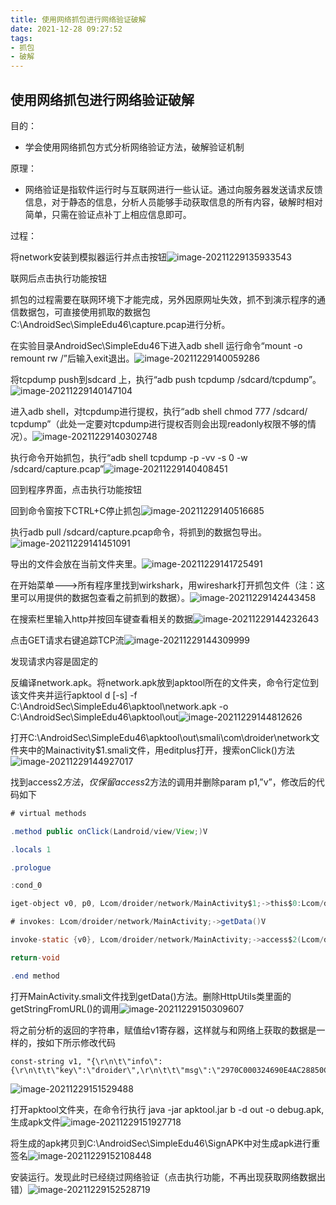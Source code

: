 ```yaml
---
title: 使用网络抓包进行网络验证破解
date: 2021-12-28 09:27:52
tags: 
- 抓包
- 破解
---
```


## 使用网络抓包进行网络验证破解

目的：
* 学会使用网络抓包方式分析网络验证方法，破解验证机制

原理：
* 网络验证是指软件运行时与互联网进行一些认证。通过向服务器发送请求反馈信息，对于静态的信息，分析人员能够手动获取信息的所有内容，破解时相对简单，只需在验证点补丁上相应信息即可。

过程：

将network安装到模拟器运行并点击按钮![image-20211229135933543](https://121.5.125.62:88/image/%E4%BD%BF%E7%94%A8%E7%BD%91%E7%BB%9C%E6%8A%93%E5%8C%85%E8%BF%9B%E8%A1%8C%E7%BD%91%E7%BB%9C%E9%AA%8C%E8%AF%81%E7%A0%B4%E8%A7%A3/image-20211229135933543.png)

联网后点击执行功能按钮

抓包的过程需要在联网环境下才能完成，另外因原网址失效，抓不到演示程序的通信数据包，可直接使用抓取的数据包C:\AndroidSec\SimpleEdu46\capture.pcap进行分析。

在实验目录AndroidSec\SimpleEdu46下进入adb shell 运行命令“mount -o remount rw /”后输入exit退出。![image-20211229140059286](https://121.5.125.62:88/image/%E4%BD%BF%E7%94%A8%E7%BD%91%E7%BB%9C%E6%8A%93%E5%8C%85%E8%BF%9B%E8%A1%8C%E7%BD%91%E7%BB%9C%E9%AA%8C%E8%AF%81%E7%A0%B4%E8%A7%A3/image-20211229140059286.png)

将tcpdump push到sdcard 上，执行“adb push tcpdump /sdcard/tcpdump”。![image-20211229140147104](https://121.5.125.62:88/image/%E4%BD%BF%E7%94%A8%E7%BD%91%E7%BB%9C%E6%8A%93%E5%8C%85%E8%BF%9B%E8%A1%8C%E7%BD%91%E7%BB%9C%E9%AA%8C%E8%AF%81%E7%A0%B4%E8%A7%A3/image-20211229140147104.png)

进入adb shell，对tcpdump进行提权，执行“adb shell chmod 777 /sdcard/ tcpdump”（此处一定要对tcpdump进行提权否则会出现readonly权限不够的情况）。![image-20211229140302748](https://121.5.125.62:88/image/%E4%BD%BF%E7%94%A8%E7%BD%91%E7%BB%9C%E6%8A%93%E5%8C%85%E8%BF%9B%E8%A1%8C%E7%BD%91%E7%BB%9C%E9%AA%8C%E8%AF%81%E7%A0%B4%E8%A7%A3/image-20211229140302748.png)

执行命令开始抓包，执行“adb shell tcpdump -p -vv -s 0 -w /sdcard/capture.pcap”![image-20211229140408451](https://121.5.125.62:88/image/%E4%BD%BF%E7%94%A8%E7%BD%91%E7%BB%9C%E6%8A%93%E5%8C%85%E8%BF%9B%E8%A1%8C%E7%BD%91%E7%BB%9C%E9%AA%8C%E8%AF%81%E7%A0%B4%E8%A7%A3/image-20211229140408451.png)

回到程序界面，点击执行功能按钮

回到命令窗按下CTRL+C停止抓包![image-20211229140516685](https://121.5.125.62:88/image/%E4%BD%BF%E7%94%A8%E7%BD%91%E7%BB%9C%E6%8A%93%E5%8C%85%E8%BF%9B%E8%A1%8C%E7%BD%91%E7%BB%9C%E9%AA%8C%E8%AF%81%E7%A0%B4%E8%A7%A3/image-20211229140516685.png)

执行adb pull /sdcard/capture.pcap命令，将抓到的数据包导出。![image-20211229141451091](https://121.5.125.62:88/image/%E4%BD%BF%E7%94%A8%E7%BD%91%E7%BB%9C%E6%8A%93%E5%8C%85%E8%BF%9B%E8%A1%8C%E7%BD%91%E7%BB%9C%E9%AA%8C%E8%AF%81%E7%A0%B4%E8%A7%A3/image-20211229141451091.png)

导出的文件会放在当前文件夹里。![image-20211229141725491](https://121.5.125.62:88/image/%E4%BD%BF%E7%94%A8%E7%BD%91%E7%BB%9C%E6%8A%93%E5%8C%85%E8%BF%9B%E8%A1%8C%E7%BD%91%E7%BB%9C%E9%AA%8C%E8%AF%81%E7%A0%B4%E8%A7%A3/image-20211229141725491.png)

在开始菜单--->所有程序里找到wirkshark，用wireshark打开抓包文件（注：这里可以用提供的数据包查看之前抓到的数据）。![image-20211229142443458](https://121.5.125.62:88/image/%E4%BD%BF%E7%94%A8%E7%BD%91%E7%BB%9C%E6%8A%93%E5%8C%85%E8%BF%9B%E8%A1%8C%E7%BD%91%E7%BB%9C%E9%AA%8C%E8%AF%81%E7%A0%B4%E8%A7%A3/image-20211229142443458.png)

在搜索栏里输入http并按回车键查看相关的数据![image-20211229144232643](https://121.5.125.62:88/image/%E4%BD%BF%E7%94%A8%E7%BD%91%E7%BB%9C%E6%8A%93%E5%8C%85%E8%BF%9B%E8%A1%8C%E7%BD%91%E7%BB%9C%E9%AA%8C%E8%AF%81%E7%A0%B4%E8%A7%A3/image-20211229144232643.png)

点击GET请求右键追踪TCP流![image-20211229144309999](https://121.5.125.62:88/image/%E4%BD%BF%E7%94%A8%E7%BD%91%E7%BB%9C%E6%8A%93%E5%8C%85%E8%BF%9B%E8%A1%8C%E7%BD%91%E7%BB%9C%E9%AA%8C%E8%AF%81%E7%A0%B4%E8%A7%A3/image-20211229144309999.png)

发现请求内容是固定的

反编译network.apk。将network.apk放到apktool所在的文件夹，命令行定位到该文件夹并运行apktool d [-s] -f C:\AndroidSec\SimpleEdu46\apktool\network.apk -o C:\AndroidSec\SimpleEdu46\apktool\out![image-20211229144812626](https://121.5.125.62:88/image/%E4%BD%BF%E7%94%A8%E7%BD%91%E7%BB%9C%E6%8A%93%E5%8C%85%E8%BF%9B%E8%A1%8C%E7%BD%91%E7%BB%9C%E9%AA%8C%E8%AF%81%E7%A0%B4%E8%A7%A3/image-20211229144812626.png)

打开C:\AndroidSec\SimpleEdu46\apktool\out\smali\com\droider\network文件夹中的Mainactivity$1.smali文件，用editplus打开，搜索onClick()方法![image-20211229144927017](https://121.5.125.62:88/image/%E4%BD%BF%E7%94%A8%E7%BD%91%E7%BB%9C%E6%8A%93%E5%8C%85%E8%BF%9B%E8%A1%8C%E7%BD%91%E7%BB%9C%E9%AA%8C%E8%AF%81%E7%A0%B4%E8%A7%A3/image-20211229144927017.png)

找到access$2方法，仅保留access$​2方法的调用并删除param p1,”v”，修改后的代码如下

```java
# virtual methods

.method public onClick(Landroid/view/View;)V

.locals 1

.prologue

:cond_0

iget-object v0, p0, Lcom/droider/network/MainActivity$1;->this$0:Lcom/droider/network/MainActivity;

# invokes: Lcom/droider/network/MainActivity;->getData()V

invoke-static {v0}, Lcom/droider/network/MainActivity;->access$2(Lcom/droider/network/MainActivity;)V

return-void

.end method
```



打开MainActivity.smali文件找到getData()方法。删除HttpUtils类里面的getStringFromURL()的调用![image-20211229150309607](https://121.5.125.62:88/image/%E4%BD%BF%E7%94%A8%E7%BD%91%E7%BB%9C%E6%8A%93%E5%8C%85%E8%BF%9B%E8%A1%8C%E7%BD%91%E7%BB%9C%E9%AA%8C%E8%AF%81%E7%A0%B4%E8%A7%A3/image-20211229150309607.png)

将之前分析的返回的字符串，赋值给v1寄存器，这样就与和网络上获取的数据是一样的，按如下所示修改代码

```
const-string v1, "{\r\n\t\"info\":{\r\n\t\t\"key\":\"droider\",\r\n\t\t\"msg\":\"2970C000324690E4AC28850CC2E4D36C6713FE28F48BD03D442AE1845CBDF16EA68CEDB67F8E90C6D47BB4C7F492322056C4A6B56BA1633BDCF9715850E77B18\"\r\n\t}\r\n}\r\n"
```

![image-20211229151529488](https://121.5.125.62:88/image/%E4%BD%BF%E7%94%A8%E7%BD%91%E7%BB%9C%E6%8A%93%E5%8C%85%E8%BF%9B%E8%A1%8C%E7%BD%91%E7%BB%9C%E9%AA%8C%E8%AF%81%E7%A0%B4%E8%A7%A3/image-20211229151529488.png)

打开apktool文件夹，在命令行执行 java -jar apktool.jar b -d out -o debug.apk,生成apk文件![image-20211229151927718](https://121.5.125.62:88/image/%E4%BD%BF%E7%94%A8%E7%BD%91%E7%BB%9C%E6%8A%93%E5%8C%85%E8%BF%9B%E8%A1%8C%E7%BD%91%E7%BB%9C%E9%AA%8C%E8%AF%81%E7%A0%B4%E8%A7%A3/image-20211229151927718.png)

将生成的apk拷贝到C:\AndroidSec\SimpleEdu46\SignAPK中对生成apk进行重签名![image-20211229152108448](https://121.5.125.62:88/image/%E4%BD%BF%E7%94%A8%E7%BD%91%E7%BB%9C%E6%8A%93%E5%8C%85%E8%BF%9B%E8%A1%8C%E7%BD%91%E7%BB%9C%E9%AA%8C%E8%AF%81%E7%A0%B4%E8%A7%A3/image-20211229152108448.png)

安装运行。发现此时已经绕过网络验证（点击执行功能，不再出现获取网络数据出错）![image-20211229152528719](https://121.5.125.62:88/image/%E4%BD%BF%E7%94%A8%E7%BD%91%E7%BB%9C%E6%8A%93%E5%8C%85%E8%BF%9B%E8%A1%8C%E7%BD%91%E7%BB%9C%E9%AA%8C%E8%AF%81%E7%A0%B4%E8%A7%A3/image-20211229152528719.png)

